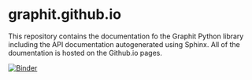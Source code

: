# graphit.github.io

This repository contains the documentation fo the Graphit Python library including
the API documentation autogenerated using Sphinx.
All of the doumentation is hosted on the Github.io pages.

[![Binder](https://mybinder.org/badge_logo.svg)](https://mybinder.org/v2/gh/py-graphit/py-graphit.github.io/master?filepath=examples)
